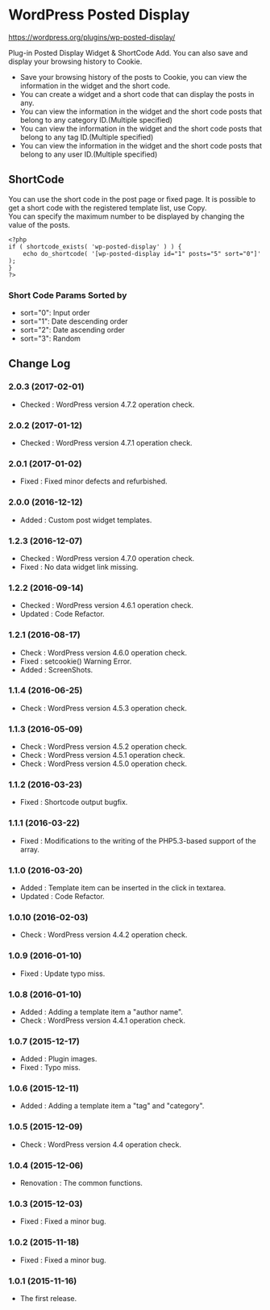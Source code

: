 # WordPress Posted Display
https://wordpress.org/plugins/wp-posted-display/

Plug-in Posted Display Widget & ShortCode Add.
You can also save and display your browsing history to Cookie.

* Save your browsing history of the posts to Cookie, you can view the information in the widget and the short code.
* You can create a widget and a short code that can display the posts in any.
* You can view the information in the widget and the short code posts that belong to any category ID.(Multiple specified)
* You can view the information in the widget and the short code posts that belong to any tag ID.(Multiple specified)
* You can view the information in the widget and the short code posts that belong to any user ID.(Multiple specified)

## ShortCode
You can use the short code in the post page or fixed page. It is possible to get a short code with the registered template list, use Copy.  
You can specify the maximum number to be displayed by changing the value of the posts.

```
<?php
if ( shortcode_exists( 'wp-posted-display' ) ) {
	echo do_shortcode( '[wp-posted-display id="1" posts="5" sort="0"]' );
}
?>
```

### Short Code Params Sorted by
* sort="0": Input order
* sort="1": Date descending order
* sort="2": Date ascending order
* sort="3": Random

## Change Log

### 2.0.3 (2017-02-01)
- Checked : WordPress version 4.7.2 operation check.

### 2.0.2 (2017-01-12)
- Checked : WordPress version 4.7.1 operation check.

### 2.0.1 (2017-01-02)
- Fixed : Fixed minor defects and refurbished.

### 2.0.0 (2016-12-12)
- Added : Custom post widget templates.

### 1.2.3 (2016-12-07)
- Checked : WordPress version 4.7.0 operation check.
- Fixed : No data widget link missing.

### 1.2.2 (2016-09-14)
- Checked : WordPress version 4.6.1 operation check.
- Updated : Code Refactor.

### 1.2.1 (2016-08-17)
- Check : WordPress version 4.6.0 operation check.
- Fixed : setcookie() Warning Error.
- Added : ScreenShots.

### 1.1.4 (2016-06-25)
- Check : WordPress version 4.5.3 operation check.

### 1.1.3 (2016-05-09)
- Check : WordPress version 4.5.2 operation check.
- Check : WordPress version 4.5.1 operation check.
- Check : WordPress version 4.5.0 operation check.

### 1.1.2 (2016-03-23)
- Fixed : Shortcode output bugfix.

### 1.1.1 (2016-03-22)
- Fixed : Modifications to the writing of the PHP5.3-based support of the array.

### 1.1.0 (2016-03-20)
- Added : Template item can be inserted in the click in textarea.
- Updated : Code Refactor.

### 1.0.10 (2016-02-03)
- Check : WordPress version 4.4.2 operation check.

### 1.0.9 (2016-01-10)
- Fixed : Update typo miss.

### 1.0.8 (2016-01-10)
- Added : Adding a template item a "author name".
- Check : WordPress version 4.4.1 operation check.

### 1.0.7 (2015-12-17)
- Added : Plugin images.
- Fixed : Typo miss.

### 1.0.6 (2015-12-11)
- Added : Adding a template item a "tag" and "category".

### 1.0.5 (2015-12-09)
- Check : WordPress version 4.4 operation check.

### 1.0.4 (2015-12-06)
- Renovation : The common functions.

### 1.0.3 (2015-12-03)
- Fixed : Fixed a minor bug.

### 1.0.2 (2015-11-18)
- Fixed : Fixed a minor bug.

### 1.0.1 (2015-11-16)
- The first release.